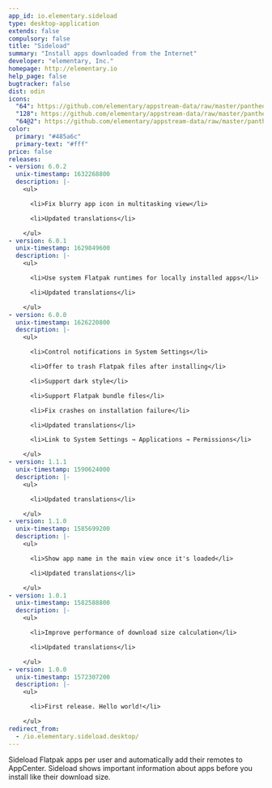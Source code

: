 ```yaml
---
app_id: io.elementary.sideload
type: desktop-application
extends: false
compulsory: false
title: "Sideload"
summary: "Install apps downloaded from the Internet"
developer: "elementary, Inc."
homepage: http://elementary.io
help_page: false
bugtracker: false
dist: odin
icons:
  "64": https://github.com/elementary/appstream-data/raw/master/pantheon-data/main/icons/64x64/io.elementary.sideload_io.elementary.sideload.png
  "128": https://github.com/elementary/appstream-data/raw/master/pantheon-data/main/icons/128x128/io.elementary.sideload_io.elementary.sideload.png
  "64@2": https://github.com/elementary/appstream-data/raw/master/pantheon-data/main/icons/64x64@2/io.elementary.sideload_io.elementary.sideload.png
color:
  primary: "#485a6c"
  primary-text: "#fff"
price: false
releases:
- version: 6.0.2
  unix-timestamp: 1632268800
  description: |-
    <ul>

      <li>Fix blurry app icon in multitasking view</li>

      <li>Updated translations</li>

    </ul>
- version: 6.0.1
  unix-timestamp: 1629849600
  description: |-
    <ul>

      <li>Use system Flatpak runtimes for locally installed apps</li>

      <li>Updated translations</li>

    </ul>
- version: 6.0.0
  unix-timestamp: 1626220800
  description: |-
    <ul>

      <li>Control notifications in System Settings</li>

      <li>Offer to trash Flatpak files after installing</li>

      <li>Support dark style</li>

      <li>Support Flatpak bundle files</li>

      <li>Fix crashes on installation failure</li>

      <li>Updated translations</li>

      <li>Link to System Settings → Applications → Permissions</li>

    </ul>
- version: 1.1.1
  unix-timestamp: 1590624000
  description: |-
    <ul>

      <li>Updated translations</li>

    </ul>
- version: 1.1.0
  unix-timestamp: 1585699200
  description: |-
    <ul>

      <li>Show app name in the main view once it's loaded</li>

      <li>Updated translations</li>

    </ul>
- version: 1.0.1
  unix-timestamp: 1582588800
  description: |-
    <ul>

      <li>Improve performance of download size calculation</li>

      <li>Updated translations</li>

    </ul>
- version: 1.0.0
  unix-timestamp: 1572307200
  description: |-
    <ul>

      <li>First release. Hello world!</li>

    </ul>
redirect_from:
  - /io.elementary.sideload.desktop/
---
```


<p>Sideload Flatpak apps per user and automatically add their remotes to AppCenter. Sideload shows important information about apps before you install like their download size.</p>